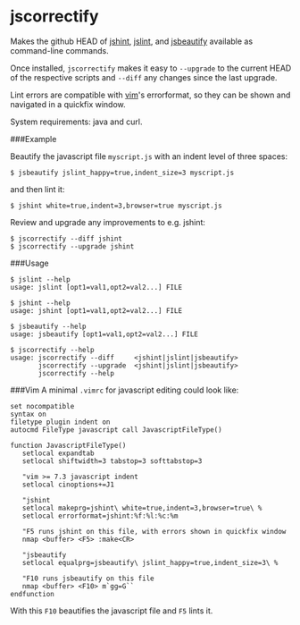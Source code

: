 # jscorrectify


Makes the github HEAD of [jshint](jshint/jshint), [jslint](douglascrockford/JSLint), and [jsbeautify](einars/js-beautify) available as command-line commands.

Once installed, `jscorrectify` makes it easy to `--upgrade` to the current HEAD of the respective scripts and `--diff` any changes since the last upgrade.

Lint errors are compatible with [vim](http://www.vim.org)'s errorformat, so they can be shown and navigated in a quickfix window.


System requirements: java and curl.

###Example

Beautify the javascript file `myscript.js` with an indent level of three spaces:

    $ jsbeautify jslint_happy=true,indent_size=3 myscript.js

and then lint it:

    $ jshint white=true,indent=3,browser=true myscript.js


Review and upgrade any improvements to e.g. jshint:

    $ jscorrectify --diff jshint
    $ jscorrectify --upgrade jshint
    

###Usage

    $ jslint --help
    usage: jslint [opt1=val1,opt2=val2...] FILE
 
    $ jshint --help
    usage: jshint [opt1=val1,opt2=val2...] FILE
 
    $ jsbeautify --help
    usage: jsbeautify [opt1=val1,opt2=val2...] FILE
 
    $ jscorrectify --help
    usage: jscorrectify --diff     <jshint|jslint|jsbeautify>
           jscorrectify --upgrade  <jshint|jslint|jsbeautify>
           jscorrectify --help

###Vim
A minimal `.vimrc` for javascript editing could look like:

    set nocompatible
    syntax on
    filetype plugin indent on
    autocmd FileType javascript call JavascriptFileType()

    function JavascriptFileType()
       setlocal expandtab
       setlocal shiftwidth=3 tabstop=3 softtabstop=3

       "vim >= 7.3 javascript indent
       setlocal cinoptions+=J1

       "jshint
       setlocal makeprg=jshint\ white=true,indent=3,browser=true\ %
       setlocal errorformat=jshint:%f:%l:%c:%m

       "F5 runs jshint on this file, with errors shown in quickfix window
       nmap <buffer> <F5> :make<CR>

       "jsbeautify
       setlocal equalprg=jsbeautify\ jslint_happy=true,indent_size=3\ %

       "F10 runs jsbeautify on this file
       nmap <buffer> <F10> m`gg=G``
    endfunction

With this `F10` beautifies the javascript file and `F5` lints it.

